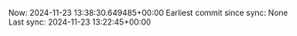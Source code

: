 Now: 2024-11-23 13:38:30.649485+00:00 Earliest commit since sync: None Last sync: 2024-11-23 13:22:45+00:00
